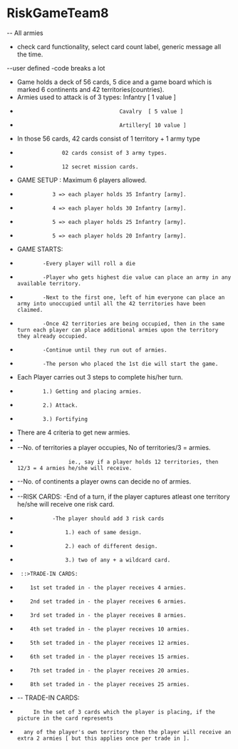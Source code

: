 # RiskGameTeam8

-- All armies
 - check card functionality, select card count label, generic message all the time.
 
--user defined
-code breaks a lot
 + Game holds a deck of 56 cards, 5 dice and a game board which is marked 6 continents and 42 territories(countries).
 +  Armies used to attack is of 3 types: Infantry [ 1 value ]
 +                                     Cavalry  [ 5 value ] 
 +                                     Artillery[ 10 value ] 
 + In those 56 cards, 42 cards consist of 1 territory + 1 army type 
 +                   02 cards consist of 3 army types.
 +                   12 secret mission cards.
 + GAME SETUP :  Maximum 6 players allowed.
 +                3 => each player holds 35 Infantry [army].
 +                4 => each player holds 30 Infantry [army].
 +                5 => each player holds 25 Infantry [army].
 +                5 => each player holds 20 Infantry [army].
 + GAME STARTS:   
 +             -Every player will roll a die
 +             -Player who gets highest die value can place an army in any available territory.
 +             -Next to the first one, left of him everyone can place an army into unoccupied until all the 42 territories have been claimed.
 +             -Once 42 territories are being occupied, then in the same turn each player can place additional armies upon the territory they already occupied.
 +             -Continue until they run out of armies.
 +             -The person who placed the 1st die will start the game.
 + Each Player carries out 3 steps to complete his/her turn.
 +             1.) Getting and placing armies.
 +             2.) Attack.
 +             3.) Fortifying
 + There are 4 criteria to get new armies.
 +
 + --No. of territories a player occupies, No of territories/3 = armies.
 +                     ie., say if a player holds 12 territories, then 12/3 = 4 armies he/she will receive.
 + --No. of continents a player owns can decide no of armies.
 +
 + --RISK CARDS:  -End of a turn, if the player captures atleast one territory he/she will receive one risk card.
 +                -The player should add 3 risk cards
 +                    1.) each of same design.
 +                    2.) each of different design.
 +                    3.) two of any + a wildcard card.
 +      ::>TRADE-IN CARDS:
 +         1st set traded in - the player receives 4 armies.
 +         2nd set traded in - the player receives 6 armies.
 +         3rd set traded in - the player receives 8 armies.
 +         4th set traded in - the player receives 10 armies.
 +         5th set traded in - the player receives 12 armies.
 +         6th set traded in - the player receives 15 armies.
 +         7th set traded in - the player receives 20 armies.
 +         8th set traded in - the player receives 25 armies.
 + -- TRADE-IN CARDS:
 +          In the set of 3 cards which the player is placing, if the picture in the card represents 
 +       any of the player's own territory then the player will receive an extra 2 armies [ but this applies once per trade in ].
